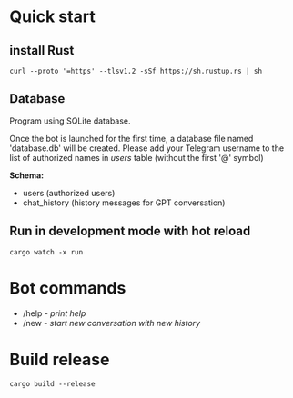 # Quick start

## install Rust
```shell
curl --proto '=https' --tlsv1.2 -sSf https://sh.rustup.rs | sh
```

## Database
Program using SQLite database.

Once the bot is launched for the first time, a database file named 'database.db' will be created. Please add your Telegram username to the list of authorized names in *users* table (without the first '@' symbol)

**Schema:**

 - users (authorized users)
 - chat_history (history messages for GPT conversation)


## Run in development mode with hot reload
```shell
cargo watch -x run
```

# Bot commands
- /help - *print help*
- /new - *start new conversation with new history*

# Build release

```shell
cargo build --release
```
